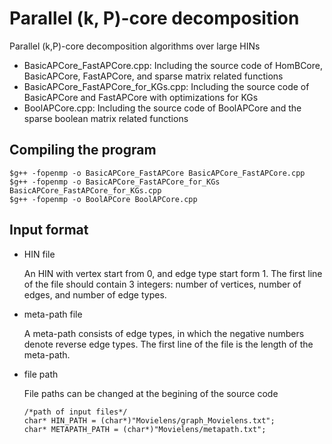 # Parallel (k, P)-core decomposition

Parallel (k,P)-core decomposition algorithms over large HINs

* BasicAPCore_FastAPCore.cpp: Including the source code of HomBCore, BasicAPCore, FastAPCore, and sparse matrix related functions
* BasicAPCore_FastAPCore_for_KGs.cpp: Including the source code of BasicAPCore and FastAPCore with optimizations for KGs
* BoolAPCore.cpp: Including the source code of BoolAPCore and the sparse boolean matrix related functions

## Compiling the program

```
$g++ -fopenmp -o BasicAPCore_FastAPCore BasicAPCore_FastAPCore.cpp
$g++ -fopenmp -o BasicAPCore_FastAPCore_for_KGs BasicAPCore_FastAPCore_for_KGs.cpp
$g++ -fopenmp -o BoolAPCore BoolAPCore.cpp
```

## Input format

* HIN file

  An HIN with vertex start from 0, and edge type start form 1. The first line of the file should contain 3 integers: number of vertices, number of edges, and number of edge types.
* meta-path file

  A meta-path consists of edge types, in which the negative numbers denote reverse edge types. The first line of the file is the length of the meta-path.
* file path

  File paths can be changed at the begining of the source code

  ```
  /*path of input files*/
  char* HIN_PATH = (char*)"Movielens/graph_Movielens.txt";
  char* METAPATH_PATH = (char*)"Movielens/metapath.txt";
  ```
